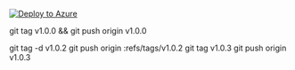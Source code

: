 
[![Deploy to Azure](https://aka.ms/deploytoazurebutton)](https://portal.azure.com/#create/Microsoft.Template/uri/https%3A%2F%2Fraw.githubusercontent.com%2Fsundeep-dayalan%2FMONET%2Fmain%2Fdeployments%2Fazure%2Fazuredeploy.json)


git tag v1.0.0 && git push origin v1.0.0







git tag -d v1.0.2
git push origin :refs/tags/v1.0.2
git tag v1.0.3
git push origin v1.0.3